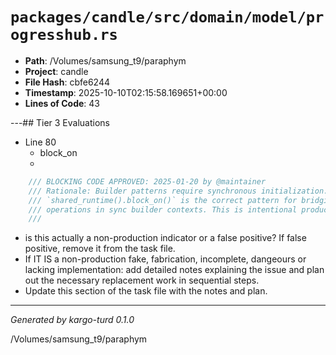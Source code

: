# `packages/candle/src/domain/model/progresshub.rs`

- **Path**: /Volumes/samsung_t9/paraphym
- **Project**: candle
- **File Hash**: cbfe6244  
- **Timestamp**: 2025-10-10T02:15:58.169651+00:00  
- **Lines of Code**: 43

---## Tier 3 Evaluations


- Line 80
  - block_on
  - 

```rust
    /// BLOCKING CODE APPROVED: 2025-01-20 by @maintainer
    /// Rationale: Builder patterns require synchronous initialization. Using
    /// `shared_runtime().block_on()` is the correct pattern for bridging async
    /// operations in sync builder contexts. This is intentional production code.
    ///
```

- is this actually a non-production indicator or a false positive? If false positive, remove it from the task file.
- If IT IS a non-production fake, fabrication, incomplete, dangeours or lacking implementation: add detailed notes explaining the issue and plan out the necessary replacement work in sequential steps. 
- Update this section of the task file with the notes and plan.

---

*Generated by kargo-turd 0.1.0*

/Volumes/samsung_t9/paraphym